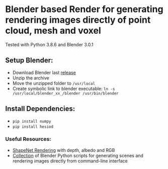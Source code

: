 # Blender based Render for generating rendering images directly of point cloud, mesh and voxel

Tested with Python 3.8.6 and Blender 3.0.1

## Setup Blender:
* Download Blender last [release](https://www.blender.org/download/)
* Unzip the archive
* Move the unzipped folder to `/usr/local`
* Create symbolic link to blender executable: `ln -s /usr/local/blender_xx_/blender /usr/bin/blender`

## Install Dependencies:
* `pip install numpy`
* `pip install hesiod` 

### Useful Resources:
* [ShapeNet Rendering](https://github.com/panmari/stanford-shapenet-renderer/blob/master/render_blender.py) with depth, albedo and RGB
* [Collection](https://github.com/yuki-koyama/blender-cli-rendering) of Blender Python scripts for generating scenes and rendering images directly from command-line interface


